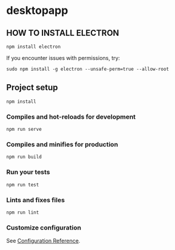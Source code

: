# desktopapp

## HOW TO INSTALL ELECTRON
```
npm install electron
```

If you encounter issues with permissions, try:
```
sudo npm install -g electron --unsafe-perm=true --allow-root
```

## Project setup
```
npm install
```

### Compiles and hot-reloads for development
```
npm run serve
```

### Compiles and minifies for production
```
npm run build
```

### Run your tests
```
npm run test
```

### Lints and fixes files
```
npm run lint
```

### Customize configuration
See [Configuration Reference](https://cli.vuejs.org/config/).

